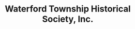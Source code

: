 ---
layout: repo
title: "Waterford Township Historical Society, Inc."
id: 12593
permalink: repos/12593/
---